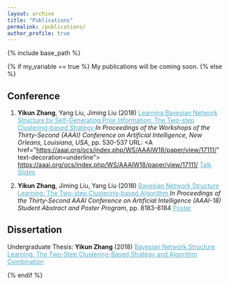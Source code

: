 ```yaml
---
layout: archive
title: "Publications"
permalink: /publications/
author_profile: true
---
```


<!--{% if author.googlescholar %}
  You can also find my articles on <u><a href="{{author.googlescholar}}">my Google Scholar profile</a>.</u>
{% endif %}
-->

{% include base_path %}

{% if my_variable == true %}
My publications will be coming soon.
{% else %}

<!--{% for post in site.publications reversed %}
  {% include archive-single.html %}
{% endfor %}
-->

## Conference

1. **Yikun Zhang**, Yang Liu, Jiming Liu (2018) <A href="https://zhangyk8.github.io/publications/AAAIWorkshop.pdf" style="color: #52adc8; text-decoration=underline"> Learning Bayesian Network Structure by Self-Generating Prior Information: The Two-step Clustering-based Strategy </A>  _In Proceedings of the Workshops of the Thirty-Second {AAAI} Conference on Artificial Intelligence, New Orleans, Louisiana, USA_, pp. 530-537 URL: <A href="https://aaai.org/ocs/index.php/WS/AAAIW18/paper/view/17111/" text-decoration=underline"> https://aaai.org/ocs/index.php/WS/AAAIW18/paper/view/17111/ </A> <u style="color: #52adc8"><A href="https://zhangyk8.github.io/publications/Workshop_Talk.pdf" style="color: #52adc8; text-decoration=underline">  Talk Slides </A></u>

2. **Yikun Zhang**, Jiming Liu, Yang Liu (2018) <A href="https://zhangyk8.github.io/publications/AAAIStudentAbstract.pdf" style="color: #52adc8; text-decaration=underline"> Bayesian Network Structure Learning: The Two-step Clustering-based Algorithm </A>  _In Proceedings of the Thirty-Second AAAI Conference on Artificial Intelligence (AAAI-18) Student Abstract and Poster Program_, pp. 8183-8184  <u style="color: #52adc8"><A href="https://zhangyk8.github.io/publications/poster_SA.pdf" style="color: #52adc8; text-decoration=underline"> Poster </A></u>

## Dissertation

Undergraduate Thesis: **Yikun Zhang** (2018) <A href="https://zhangyk8.github.io/publications/Thesis.pdf" style="color: #52adc8; text-decoration=underline"> Bayesian Network Structure Learning: The Two-Step Clustering-Based Strategy and Algorithm Combination </A>

{% endif %}
